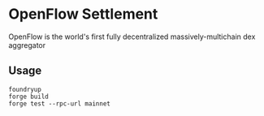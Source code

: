 # OpenFlow Settlement

OpenFlow is the world's first fully decentralized massively-multichain dex aggregator

## Usage

```
foundryup
forge build
forge test --rpc-url mainnet
```
